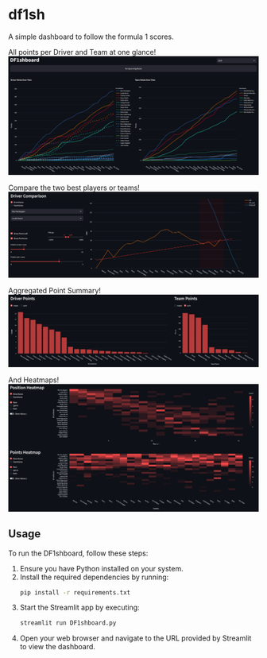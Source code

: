 # df1sh
A simple dashboard to follow the formula 1 scores.

All points per Driver and Team at one glance!
![Scores](assets/scores.png)

Compare the two best players or teams!
![Comparison](assets/comp.png)

Aggregated Point Summary!
![points](assets/points.png)

And Heatmaps!
![heatmap](assets/heatmap.png)

## Usage

To run the DF1shboard, follow these steps:

1. Ensure you have Python installed on your system.
2. Install the required dependencies by running:
    ```bash
    pip install -r requirements.txt
    ```
3. Start the Streamlit app by executing:
    ```bash
    streamlit run DF1shboard.py
    ```
4. Open your web browser and navigate to the URL provided by Streamlit to view the dashboard.